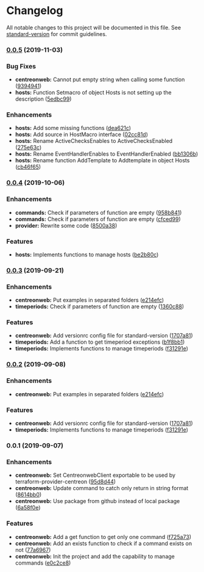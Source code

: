 # Changelog

All notable changes to this project will be documented in this file. See [standard-version](https://github.com/conventional-changelog/standard-version) for commit guidelines.

### [0.0.5](https://github.com/smutel/go-centreon/compare/v0.0.4...v0.0.5) (2019-11-03)


### Bug Fixes

* **centreonweb:** Cannot put empty string when calling some function ([9394941](https://github.com/smutel/go-centreon/commit/9394941))
* **hosts:** Function Setmacro of object Hosts is not setting up the description ([5edbc99](https://github.com/smutel/go-centreon/commit/5edbc99))


### Enhancements

* **hosts:** Add some missing functions ([dea621c](https://github.com/smutel/go-centreon/commit/dea621c))
* **hosts:** Add source in HostMacro interface ([02cc81d](https://github.com/smutel/go-centreon/commit/02cc81d))
* **hosts:** Rename ActiveChecksEnables to ActiveChecksEnabled ([275e63c](https://github.com/smutel/go-centreon/commit/275e63c))
* **hosts:** Rename EventHandlerEnables to EventHandlerEnabled ([bb1306b](https://github.com/smutel/go-centreon/commit/bb1306b))
* **hosts:** Rename function AddTemplate to Addtemplate in object Hosts ([cb46f65](https://github.com/smutel/go-centreon/commit/cb46f65))

### [0.0.4](https://github.com/smutel/go-centreon/compare/v0.0.3...v0.0.4) (2019-10-06)


### Enhancements

* **commands:** Check if parameters of function are empty ([958b841](https://github.com/smutel/go-centreon/commit/958b841))
* **commands:** Check if parameters of function are empty ([cfced99](https://github.com/smutel/go-centreon/commit/cfced99))
* **provider:** Rewrite some code ([8500a38](https://github.com/smutel/go-centreon/commit/8500a38))


### Features

* **hosts:** Implements functions to manage hosts ([be2b80c](https://github.com/smutel/go-centreon/commit/be2b80c))

### [0.0.3](https://github.com/smutel/go-centreon/compare/v0.0.1...v0.0.3) (2019-09-21)


### Enhancements

* **centreonweb:** Put examples in separated folders ([e214efc](https://github.com/smutel/go-centreon/commit/e214efc))
* **timeperiods:** Check if parameters of function are empty ([1360c88](https://github.com/smutel/go-centreon/commit/1360c88))


### Features

* **centreonweb:** Add versionrc config file for standard-version ([1707a81](https://github.com/smutel/go-centreon/commit/1707a81))
* **timeperiods:** Add a function to get timeperiod exceptions ([b1f8bb1](https://github.com/smutel/go-centreon/commit/b1f8bb1))
* **timeperiods:** Implements functions to manage timeperiods ([f31291e](https://github.com/smutel/go-centreon/commit/f31291e))

### [0.0.2](https://github.com/smutel/go-centreon/compare/v0.0.1...v0.0.2) (2019-09-08)


### Enhancements

* **centreonweb:** Put examples in separated folders ([e214efc](https://github.com/smutel/go-centreon/commit/e214efc))


### Features

* **centreonweb:** Add versionrc config file for standard-version ([1707a81](https://github.com/smutel/go-centreon/commit/1707a81))
* **timeperiods:** Implements functions to manage timeperiods ([f31291e](https://github.com/smutel/go-centreon/commit/f31291e))

### 0.0.1 (2019-09-07)


### Enhancements

* **centreonweb:** Set CentreonwebClient exportable to be used by terraform-provider-centreon ([95d8d44](https://github.com/smutel/go-centreon/commit/95d8d44))
* **centreonweb:** Update command to catch only return in string format ([8614bb0](https://github.com/smutel/go-centreon/commit/8614bb0))
* **centreonweb:** Use package from github instead of local package ([6a58f0e](https://github.com/smutel/go-centreon/commit/6a58f0e))


### Features

* **centreonweb:** Add a get function to get only one command ([f725a73](https://github.com/smutel/go-centreon/commit/f725a73))
* **centreonweb:** Add an exists function to check if a command exists on not ([77a6967](https://github.com/smutel/go-centreon/commit/77a6967))
* **centreonweb:** Init the project and add the capability to manage commands ([e0c2ce8](https://github.com/smutel/go-centreon/commit/e0c2ce8))
